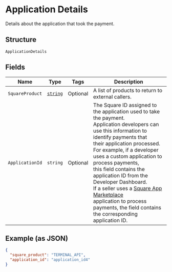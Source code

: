 
# Application Details

Details about the application that took the payment.

## Structure

`ApplicationDetails`

## Fields

| Name | Type | Tags | Description |
|  --- | --- | --- | --- |
| `SquareProduct` | [`string`](../../doc/models/application-details-external-square-product.md) | Optional | A list of products to return to external callers. |
| `ApplicationId` | `string` | Optional | The Square ID assigned to the application used to take the payment.<br>Application developers can use this information to identify payments that<br>their application processed.<br>For example, if a developer uses a custom application to process payments,<br>this field contains the application ID from the Developer Dashboard.<br>If a seller uses a [Square App Marketplace](../../https://developer.squareup.com/docs/app-marketplace)<br>application to process payments, the field contains the corresponding application ID. |

## Example (as JSON)

```json
{
  "square_product": "TERMINAL_API",
  "application_id": "application_id4"
}
```

